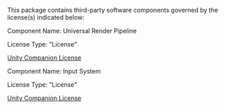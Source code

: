 This package contains third-party software components governed by the license(s) indicated below:

Component Name: Universal Render Pipeline

License Type: "License"

[Unity Companion License](http://www.unity3d.com/legal/licenses/Unity_Companion_License)

Component Name: Input System

License Type: "License"

[Unity Companion License](http://www.unity3d.com/legal/licenses/Unity_Companion_License)